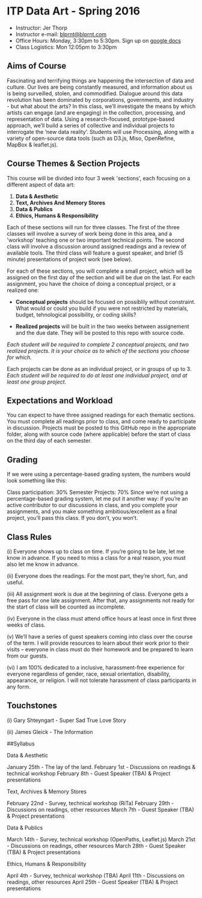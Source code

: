 # ITP Data Art - Spring 2016

* Instructor: Jer Thorp
* Instructor e-mail: blprnt@blprnt.com
* Office Hours: Monday, 3:30pm to 5:30pm. Sign up on [google docs](https://docs.google.com/spreadsheets/d/1wMgrv-KR0MloSnRqckmhNLNF6F9XOHlupLh0-KNV_5U/edit?usp=sharing)
* Class Logistics: Mon 12:05pm to 3:30pm 

## Aims of Course

Fascinating and terrifying things are happening the intersection of data and culture. Our lives are being constantly measured, and information about us is being surveilled, stolen, and commodified. Dialogue around this data revolution has been dominated by corporations, governments, and industry - but what about the arts? In this class, we’ll investigate the means by which artists can engage (and are engaging) in the collection, processing, and representation of data. Using a research-focused, prototype-based approach, we’ll build a series of collective and individual projects to interrogate the ‘new data reality’. Students will use Processing, along with a variety of open-source data tools (such as D3.js, Miso, OpenRefine, MapBox & leaflet.js).

## Course Themes & Section Projects

This course will be divided into four 3 week 'sections', each focusing on a different aspect of data art:

1. **Data & Aesthetic**
2. **Text, Archives And Memory Stores**
3. **Data & Publics**
4. **Ethics, Humans & Responsibility**

Each of these sections will run for three classes. The first of the three classes will involve a survey of work being done in this area, and a 'workshop' teaching one or two important technical points. The second class will involve a discussion around assigned readings and a review of available tools. The third class will feature a guest speaker, and brief (5 minute) presentations of project work (see below).

For each of these sections, you will complete a small project, which will be assigned on the first day of the section and will be due on the last. For each assignment, you have the choice of doing a conceptual project, or a realized one:

* **Conceptual projects** should be focused on possiblily without constraint. What would or could you build if you were not restricted by materials, budget, tehnological possibility, or coding skills?

* **Realized projects** will be built in the two weeks between assignement and the due date. They will be posted to this repo with source code.

*Each student will be required to complete 2 conceptual projects, and two realized projects. It is your choice as to which of the sections you choose for which.*

Each projects can be done as an individual project, or in groups of up to 3. *Each student will be required to do at least one individual project, and at least one group project.* 

## Expectations and Workload

You can expect to have three assigned readings for each thematic sections. You must complete all readings prior to class, and come ready to participate in discussion. Projects must be posted to this GitHub repo in the appropriate folder, along with source code (where applicable) before the start of class on the third day of each semester. 

## Grading

If we were using a percentage-based grading system, the numbers would look something like this:

Class participation: 30%
Semester Projects: 70%
Since we’re not using a percentage-based grading system, let me put it another way: if you’re an active contributor to our discussions in class, and you complete your assignments, and you make something ambitious/excellent as a final project, you’ll pass this class. If you don’t, you won’t.

## Class Rules

(i) Everyone shows up to class on time. If you’re going to be late, let me know in advance. If you need to miss a class for a real reason, you must also let me know in advance.

(ii) Everyone does the readings. For the most part, they’re short, fun, and useful.

(iii) All assignment work is due at the beginning of class. Everyone gets a free pass for one late assignment. After that, any assignments not ready for the start of class will be counted as incomplete.

(iv) Everyone in the class must attend office hours at least once in first three weeks of class.

(v) We’ll have a series of guest speakers coming into class over the course of the term. I will provide resources to learn about their work prior to their visits – everyone in class must do their homework and be prepared to learn from our guests.

(vi) I am 100% dedicated to a inclusive, harassment-free experience for everyone regardless of gender, race, sexual orientation, disability, appearance, or religion. I will not tolerate harassment of class participants in any form.

## Touchstones

(i) Gary Shteyngart - Super Sad True Love Story

(ii) James Gleick - The Information

##Syllabus

Data & Aesthetic

January 25th - The lay of the land.
February 1st - Discussions on readings & technical workshop
February 8th - Guest Speaker (TBA) & Project presentations

Text, Archives & Memory Stores

February 22nd - Survey, technical workshop (RiTa)
February 29th - Discussions on readings, other resources
March 7th - Guest Speaker (TBA) & Project presentations

Data & Publics

March 14th - Survey, technical workshop (OpenPaths, Leaflet.js)
March 21st - Discussions on readings, other resources
March 28th - Guest Speaker (TBA) & Project presentations

Ethics, Humans & Responsibility

April 4th - Survey, technical workshop (TBA)
April 11th - Discussions on readings, other resources
April 25th - Guest Speaker (TBA) & Project presentations
